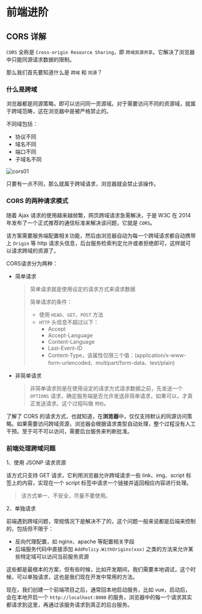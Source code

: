 # 前端进阶

## CORS 详解

`CORS` 全称是 `Cross-origin Resource Sharing`，即 `跨域资源共享`。它解决了浏览器中只能同源请求数据的限制。

那么我们首先要知道什么是 `跨域` 和 `同源`？

### 什么是跨域

浏览器都是同源策略，即可以访问同一资源域。对于需要访问不同的资源域，就属于跨域范畴，这在浏览器中是被严格禁止的。

不同域包括：

- 协议不同
- 域名不同
- 端口不同
- 子域名不同

<img :src="$withBase('/assets/roadmap/frontend/cors01.png')" alt="cors01">

只要有一点不同，那么就属于跨域请求，浏览器就会禁止该操作。

### CORS 的两种请求模式

随着 Ajax 请求的使用越来越频繁，网页跨域请求急需解决，于是 W3C 在 2014 年发布了一个正式推荐的通信标准来解决该问题，它就是 `CORS`。

该方案需要服务端配置相关功能，然后由浏览器自动为每一个跨域请求都自动携带上 `Origin` 等 http 请求头信息，后台服务检索判定允许或者拒绝即可，这样就可以请求跨域的资源了。

CORS请求分为两种：

- 简单请求
  > 简单请求就是使用设定的请求方式来请求数据
  > 
  > 简单请求的条件：
  > - 使用 `HEAD`、`GET`、`POST` 方法
  > - `HTTP` 头信息不超过以下：
  >   - Accept
  >   - Accept-Language
  >   - Content-Language
  >   - Last-Event-ID
  >   - Content-Type，该属性仅限三个值：(application/x-www-form-urlencoded、multipart/form-data、text/plain)
 
- 非简单请求
  > 非简单请求则是在使用设定的请求方式请求数据之前，先发送一个 `OPTIONS` 请求，确定服务端是否允许发送非简单请求，如果可以，才真正发送请求。这个过程叫做 `预检`。

了解了 CORS 的请求方式，也就知道，在**浏览器**中，仅仅支持默认的同源访问策略。如果需要访问跨域资源，浏览器会根据请求类型自动处理，整个过程没有人工干预。至于可不可以访问，需要后台服务来判断批准。

### 前端处理跨域问题

1、使用 JSONP 请求资源

该方式只支持 GET 请求，它利用浏览器允许跨域请求一些 link、img、script 标签上的内容，实现在一个 script 标签中请求一个链接并返回相应内容进行处理。

> 该方式单一、不安全，尽量不要使用。

2、单独请求

前端遇到跨域问题，常规情况下是解决不了的，这个问题一般来说都是后端来控制的，包括但不限于：

- 反向代理配置，如 nginx、apache 等配置相关字段
- 后端服务代码中直接添加 `AddPolicy.WithOrigins(xxx)` 之类的方法来允许某些特定域可以访问当前服务资源

这些都是最根本的方案，但有些时候，比如开发期间，我们需要本地调试，这个时候，可以单独请求，这也是我们现在开发中常用的方法。

现在，我们创建一个前端项目之后，通常回本地启动服务，比如 vue，启动后，会在本地开启一个 `http://localhost:8080` 的服务，浏览器中的每一个请求其实都请求到这里，再通过该服务请求到真正的后台服务。
